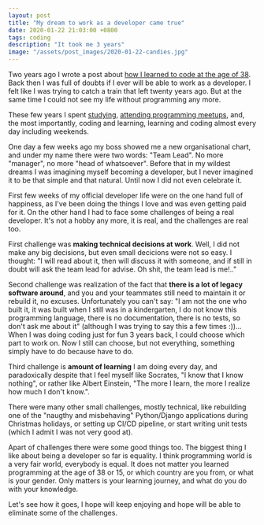 ```yaml
---
layout: post
title: "My dream to work as a developer came true"
date: 2020-01-22 21:03:00 +0800
tags: coding
description: "It took me 3 years"
image: "/assets/post_images/2020-01-22-candies.jpg"
---
```


Two years ago I wrote a post about [how I learned to code at the age of 38](http://www.natalyakosenko.com/2018-01-06-how-i-learned-to-code-at-the-age-of-38). Back then I was full of doubts if I ever will be able to work as a developer. I felt like I was trying to catch a train that left twenty years ago. But at the same time I could not see my life without programming any more.

These few years I spent [studying](http://www.natalyakosenko.com/2018-10-06-what-it-feels-like-to-study-masters-in-ntu-singapore), [attending programming meetups](http://www.natalyakosenko.com/2018-06-29-my-first-programming-meetup-experience), and, the most importantly, coding and learning, learning and coding almost every day including weekends.

One day a few weeks ago my boss showed me a new organisational chart, and under my name there were two words: "Team Lead". No more "manager", no more "head of whatsoever". Before that in my wildest dreams I was imagining myself becoming a developer, but I never imagined it to be that simple and that natural. Until now I did not even celebrate it.

First few weeks of my official developer life were on the one hand full of happiness, as I've been doing the things I love and was even getting paid for it. On the other hand I had to face some challenges of being a real developer. It's not a hobby any more, it is real, and the challenges are real too.

First challenge was __making technical decisions at work__. Well, I did not make any big decisions, but even small decicions were not so easy. I thought: "I will read about it, then will discuss it with someone, and if still in doubt will ask the team lead for advise. Oh shit, the team lead is me!.."

Second challenge was realization of the fact that __there is a lot of legacy software around__, and you and your teammates still need to maintain it or rebuild it, no excuses. Unfortunately you can't say: "I am not the one who built it, it was built when I still was in a kindergarten, I do not know this programming language, there is no documentation, there is no tests, so don't ask me about it" (although I was trying to say this a few times :))... When I was doing coding just for fun 3 years back, I could choose which part to work on. Now I still can choose, but not everything, something simply have to do because have to do.

Third challenge is __amount of learning__ I am doing every day, and paradoxically despite that I feel myself like Socrates, "I know that I know nothing", or rather like Albert Einstein, "The more I learn, the more I realize how much I don't know.".

There were many other small challenges, mostly technical, like rebuilding one of the "naugthy and misbehaving" Python/Django applications during Christmas holidays, or setting up CI/CD pipeline, or start writing unit tests (which I admit I was not very good at).

Apart of challenges there were some good things too. The biggest thing I like about being a developer so far is equality. I think programming world is a very fair world, everybody is equal. It does not matter you learned programming at the age of 38 or 15, or which country are you from, or what is your gender. Only matters is your learning journey, and what do you do with your knowledge.

Let's see how it goes, I hope will keep enjoying and hope will be able to eliminate some of the challenges.
